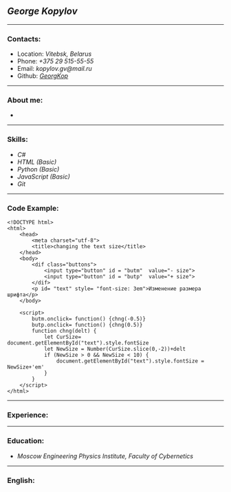 ## _George Kopylov_
---
### Contacts:
* Location:   _Vitebsk, Belarus_
* Phone: _+375 29 515-55-55_ 
* Email: _kopylov.gv@mail.ru_       
* Github: _[GeorgKop](https://github.com/GeorgKop)_
---
### About me:
* 
---
### Skills:
* _C#_
* _HTML (Basic)_
* _Python (Basic)_
* _JavaScript (Basic)_
* _Git_
___

### Code Example:
~~~
<!DOCTYPE html>
<html>
    <head>
        <meta charset="utf-8">
        <title>changing the text size</title> 
    </head>
    <body>
        <dif class="buttons">
            <input type="button" id = "butm"  value="- size">
            <input type="button" id = "butp"  value="+ size">
        </dif>	
        <p id= "text" style= "font-size: 3em">Изменение размера шрифта</p>
    </body>

    <script>
        butm.onclick= function() {chng(-0.5)}
        butp.onclick= function() {chng(0.5)}
        function chng(delt) {
            let CurSize= document.getElementById("text").style.fontSize
            let NewSize = Number(CurSize.slice(0,-2))+delt
            if (NewSize > 0 && NewSize < 10) {
                document.getElementById("text").style.fontSize = NewSize+'em'
            }
        }
    </script>
</html>
~~~
___
### Experience:

---
### Education:
* _Moscow Engineering Physics Institute, Faculty of Cybernetics_
---
### English:



